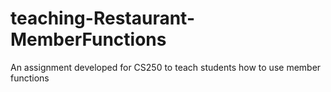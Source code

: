 # teaching-Restaurant-MemberFunctions
An assignment developed for CS250 to teach students how to use member functions
